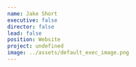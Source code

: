 ```yaml
---
name: Jake Short
executive: false
director: false
lead: false
position: Website
project: undefined
image: ../assets/default_exec_image.png
---
```

